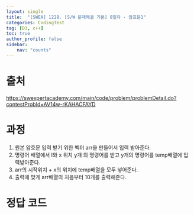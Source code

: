 ```yaml
---
layout: single
title:  "[SWEA] 1228. [S/W 문제해결 기본] 8일차 - 암호문1"
categories: CodingTest
tag: [D3, c++]
toc: true
author_profile: false
sidebar:
    nav: "counts"
---
```


# 출처
<https://swexpertacademy.com/main/code/problem/problemDetail.do?contestProbId=AV14w-rKAHACFAYD>


  
# 과정
1. 원본 암호문 입력 받기 위한 벡터 arr을 만들어서 입력 받아준다.
2. 명령어 배열에서 I와 x 위치 y개 의 명령어를 받고 y개의 명령어를 temp배열에 입력받아준다.
3. arr의 시작위치 + x의 위치에 temp배열을 모두 넣어준다.
4. 출력에 맞게 arr배열의 처음부터 10개를 출력해준다.
  



# 정답 코드
<script src="https://gist.github.com/kghees/fb53c57ded993a368a6335e68d279aee.js"></script>
  




